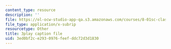 ```yaml
---
content_type: resource
description: ''
file: https://ol-ocw-studio-app-qa.s3.amazonaws.com/courses/8-01sc-classical-mechanics-fall-2016/3ed0bf2ce2930976feefddc72d3d1830_0PrwAbgoMA.srt
file_type: application/x-subrip
resourcetype: Other
title: 3play caption file
uid: 3ed0bf2c-e293-0976-feef-ddc72d3d1830
---
```

